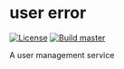# user error
[![License](http://img.shields.io/:license-apache-brightgreen.svg)](http://www.apache.org/licenses/LICENSE-2.0.html)
[![Build master](https://github.com/twinklehawk/user-error/workflows/Build%20master/badge.svg)](https://github.com/twinklehawk/user-error/actions?query=workflow%3A%22Build+master%22)

A user management service
